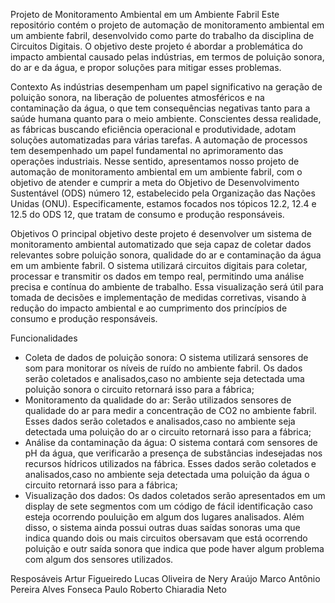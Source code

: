 Projeto de Monitoramento Ambiental em um Ambiente Fabril
Este repositório contém o projeto de automação de monitoramento ambiental em um ambiente fabril, desenvolvido como parte do trabalho da disciplina de Circuitos Digitais. 
O objetivo deste projeto é abordar a problemática do impacto ambiental causado pelas indústrias, em termos de poluição sonora, do ar e da água, e propor soluções para mitigar esses problemas.

Contexto
As indústrias desempenham um papel significativo na geração de poluição sonora, na liberação de poluentes atmosféricos e na contaminação da água, o que tem consequências negativas tanto para a saúde humana 
quanto para o meio ambiente. Conscientes dessa realidade, as fábricas buscando eficiência operacional e produtividade, adotam soluções automatizadas para várias tarefas.
A automação de processos tem desempenhado um papel fundamental no aprimoramento das operações industriais. Nesse sentido, apresentamos nosso projeto de automação de monitoramento ambiental em um ambiente fabril, 
com o objetivo de atender e cumprir a meta do Objetivo de Desenvolvimento Sustentável (ODS) número 12, estabelecido pela Organização das Nações Unidas (ONU). Especificamente, estamos focados nos tópicos 12.2, 
12.4 e 12.5 do ODS 12, que tratam de consumo e produção responsáveis.

Objetivos
O principal objetivo deste projeto é desenvolver um sistema de monitoramento ambiental automatizado que seja capaz de coletar dados relevantes sobre poluição sonora, qualidade do ar e contaminação da água em 
um ambiente fabril. O sistema utilizará circuitos digitais para coletar, processar e transmitir os dados em tempo real, permitindo uma análise precisa e contínua do ambiente de trabalho.
Essa visualização será útil para tomada de decisões e implementação de medidas corretivas, visando à redução do impacto ambiental e ao cumprimento dos princípios de consumo e produção responsáveis.

Funcionalidades
- Coleta de dados de poluição sonora: O sistema utilizará sensores de som para monitorar os níveis de ruído no ambiente fabril. Os dados serão coletados e analisados,caso no ambiente seja 
detectada uma poluição sonora o circuito retornará isso para a fábrica;
 - Monitoramento da qualidade do ar: Serão utilizados sensores de qualidade do ar para medir a concentração de CO2 no ambiente fabril. Esses dados serão coletados e analisados,caso no ambiente seja 
detectada uma poluição do ar o circuito retornará isso para a fábrica;
- Análise da contaminação da água: O sistema contará com sensores de pH da água, que verificarão a presença de substâncias indesejadas nos recursos hídricos utilizados na fábrica. Esses dados serão coletados e analisados,caso no ambiente seja 
detectada uma poluição da água o circuito retornará isso para a fábrica;
- Visualização dos dados: Os dados coletados serão apresentados em um display de sete segmentos com um código de fácil identificação caso esteja ocorrendo pouluição em algum dos lugares analisados. Além disso,
o sistema ainda possui outras duas saídas sonoras uma que indica quando dois ou mais circuitos obersavam que está ocorrendo poluição e outr saída sonora que indica que pode haver algum problema com algum 
dos sensores utilizados. 

Resposáveis
Artur Figueiredo 
Lucas Oliveira de Nery Araújo 
Marco Antônio Pereira Alves Fonseca 
Paulo Roberto Chiaradia Neto 
